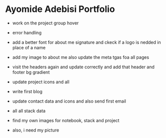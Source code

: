 # Ayomide Adebisi Portfolio


- work on the project group hover
- error handling
- add a better font for about me signature and ckeck if a logo is nedded in place of a name
- add my image to about me also update the meta tgas foa all pages
- visit the headers again and update correctly and add that header and footer bg gradient

- update project icons and all
- write first blog
- update contact data and icons and also send first email
- all all stack data

- find my own images for notebook, stack and project
- also, i need my picture

<!-- Welcome to my portfolio! I'm a passionate Full Stack Developer with a knack for building dynamic, user-friendly web applications. With expertise in both front-end and back-end technologies, I create seamless digital experiences from concept to deployment. Explore my projects, skills, and experience to see how I can bring your ideas to life. Let's build something amazing together! -->